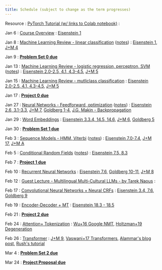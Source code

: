 ```yaml
---
title: Schedule (subject to change as the term progresses)
---
```


Resource 
: [PyTorch Tutorial (w/ links to Colab notebook)](https://cocoxu.github.io/CS4650_spring2025/slides/PyTorch_tutorial.pdf)
  : 
  
Jan 6
: [Course Overview](https://cocoxu.github.io/CS4650_spring2025/slides/lec1-intro.pdf)
  : [Eisenstein 1](https://github.com/jacobeisenstein/gt-nlp-class/blob/master/notes/eisenstein-nlp-notes.pdf)
  
Jan 8
: [Machine Learning Review - linear classification](https://cocoxu.github.io/CS4650_spring2025/slides/lec2-ml-a.pdf) ([notes](https://cocoxu.github.io/CS4650_spring2025/slides/lec2-ml-a-notes.pdf))
  : [Eisenstein 1](https://github.com/jacobeisenstein/gt-nlp-class/blob/master/notes/eisenstein-nlp-notes.pdf), [J+M 4](https://web.stanford.edu/~jurafsky/slp3/4.pdf)

Jan 9
: **[Problem Set 0 due](https://github.com/cocoxu/CS4650_spring2025_projects/blob/master/CS4650_spring2025_PS0.pdf)**

Jan 13
: [Machine Learning Review - logistic regression, perceptron, SVM](https://cocoxu.github.io/CS4650_spring2025/slides/lec2-ml-b.pdf) ([notes](https://cocoxu.github.io/CS4650_spring2025/slides/lec2-ml-b-notes.pdf))
  : [Eisenstein 2.0-2.5, 4.1, 4.3-4.5](https://github.com/jacobeisenstein/gt-nlp-class/blob/master/notes/eisenstein-nlp-notes.pdf), [J+M 5](https://web.stanford.edu/~jurafsky/slp3/5.pdf)

Jan 15
: [Machine Learning Review - mutliclass classification](https://cocoxu.github.io/CS4650_spring2025/slides/lec3-mcc.pdf)
  : [Eisenstein 2.0-2.5, 4.1, 4.3-4.5](https://github.com/jacobeisenstein/gt-nlp-class/blob/master/notes/eisenstein-nlp-notes.pdf), [J+M 5](https://web.stanford.edu/~jurafsky/slp3/5.pdf)

Jan 17
: **[Project 0 due](https://colab.research.google.com/drive/1gsvmp2zygSz4dWeZAzCY9FIMxLB94fLO?usp=sharing)**

Jan 27
: [Neural Networks - Feedforward, optimization](https://cocoxu.github.io/CS4650_spring2025/slides/lec4-nn.pdf) ([notes](https://cocoxu.github.io/CS4650_spring2025/slides/lec4-nn-notes.pdf))
  : [Eisenstein 2.6, 3.1-3.3](https://github.com/jacobeisenstein/gt-nlp-class/blob/master/notes/eisenstein-nlp-notes.pdf), [J+M 7](https://web.stanford.edu/~jurafsky/slp3/7.pdf), [Goldberg 1-4](https://arxiv.org/pdf/1510.00726.pdf), [J.G. Makin - Backpropagation](https://cocoxu.github.io/CS4650_spring2025/slides/backprop.pdf)

Jan 29
: [Word Embeddings](https://cocoxu.github.io/CS4650_spring2025/slides/lec5-word2vec.pdf)
  : [Eisenstein 3.3.4, 14.5, 14.6](https://github.com/jacobeisenstein/gt-nlp-class/blob/master/notes/eisenstein-nlp-notes.pdf), [J+M 6](https://web.stanford.edu/~jurafsky/slp3/6.pdf), [Goldberg 5](https://arxiv.org/pdf/1510.00726.pdf)

Jan 30
: **[Problem Set 1 due](https://github.com/cocoxu/CS4650_spring2025_projects/blob/master/CS4650_spring2025_PS1.pdf)**


Feb 3
: [Sequence Models - HMM, Viterbi](https://cocoxu.github.io/CS4650_spring2025/slides/lec6-seq1.pdf) ([notes](https://cocoxu.github.io/CS4650_spring2025/slides/lec6-seq1-notes.pdf))
  : [Eisenstein 7.0-7.4](https://github.com/jacobeisenstein/gt-nlp-class/blob/master/notes/eisenstein-nlp-notes.pdf), [J+M 17](https://web.stanford.edu/~jurafsky/slp3/17.pdf), [J+M A](https://web.stanford.edu/~jurafsky/slp3/A.pdf)

Feb 5
: [Conditional Random Fields](https://cocoxu.github.io/CS4650_spring2025/slides/lec7-seq2.pdf) ([notes](https://cocoxu.github.io/CS4650_spring2025/slides/lec7-seq2-notes.pdf))
  : [Eisenstein 7.5, 8.3](https://github.com/jacobeisenstein/gt-nlp-class/blob/master/notes/eisenstein-nlp-notes.pdf)

Feb 7
: **[Project 1 due](https://colab.research.google.com/drive/1DD9olruntK2bMIVoz5QJ_YGvKQhzSaAh?usp=sharing)**

Feb 10
: [Recurrent Neural Networks](https://cocoxu.github.io/CS4650_spring2025/slides/lec8-rnn.pdf) 
  : [Eisenstein 7.6](https://github.com/jacobeisenstein/gt-nlp-class/blob/master/notes/eisenstein-nlp-notes.pdf), [Goldberg 10-11](https://arxiv.org/pdf/1510.00726.pdf), [J+M 8](https://web.stanford.edu/~jurafsky/slp3/8.pdf)

Feb 12
: [Guest Lecture - Multilingual Multi-Cultural LLMs - by Tarek Naous](https://cocoxu.github.io/CS4650_spring2025/slides/Cultural_Biases_in_LLMs.pdf)
  : 

Feb 17
: [Convolutional Neural Networks + Neural CRFs](https://cocoxu.github.io/CS4650_spring2025/slides/lec9-cnn.pdf) 
  : [Eisenstein 3.4, 7.6](https://github.com/jacobeisenstein/gt-nlp-class/blob/master/notes/eisenstein-nlp-notes.pdf), [Goldberg 9](https://arxiv.org/pdf/1510.00726.pdf)

Feb 19
: [Encoder-Decoder + MT](https://cocoxu.github.io/CS4650_spring2025/slides/lec10-seq2seq.pdf)
  : [Eisenstein 18.3 - 18.5](https://github.com/jacobeisenstein/gt-nlp-class/blob/master/notes/eisenstein-nlp-notes.pdf)

Feb 21
: **[Project 2 due](https://colab.research.google.com/drive/1GEv28uWrvaChL-ynyyrGQcfsyldmQp7M?usp=sharing)**

Feb 24
: [Attention+ Tokenization](https://cocoxu.github.io/CS4650_spring2025/slides/lec11-attention-nmt.pdf)
  : [Wu+16 Google NMT](https://arxiv.org/abs/1609.08144), [Holtzman+19 Degeneration](https://arxiv.org/pdf/1904.09751.pdf)

Feb 26
: [Transformer](https://cocoxu.github.io/CS4650_spring2025/slides/lec12-transformer.pdf)
  : [J+M 9](https://web.stanford.edu/~jurafsky/slp3/9.pdf), [Vaswani+17 Transformers](https://arxiv.org/pdf/1706.03762.pdf), [Alammar's blog post](http://jalammar.github.io/illustrated-transformer/), [Rush's tutorial](https://nlp.seas.harvard.edu/annotated-transformer/) 

Mar 4
: **[Problem Set 2 due](https://github.com/cocoxu/CS4650_spring2025_projects/blob/master/CS4650_spring2025_PS2.pdf)**

Mar 24
: **[Project Proposal due](https://cocoxu.github.io/CS4650_spring2025/slides/lec0-project.pdf)**

